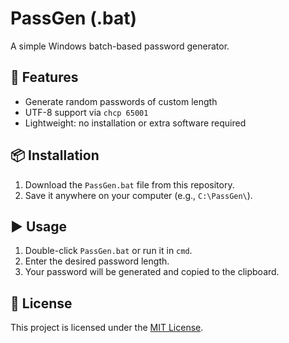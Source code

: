 # PassGen (.bat)

A simple Windows batch-based password generator.

## 🚀 Features
- Generate random passwords of custom length  
- UTF-8 support via `chcp 65001`  
- Lightweight: no installation or extra software required  

## 📦 Installation
1. Download the `PassGen.bat` file from this repository.  
2. Save it anywhere on your computer (e.g., `C:\PassGen\`).  

## ▶️ Usage
1. Double-click `PassGen.bat` or run it in `cmd`.  
2. Enter the desired password length.  
3. Your password will be generated and copied to the clipboard.  

## 📄 License
This project is licensed under the [MIT License](LICENSE).
